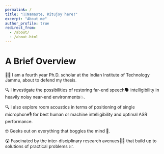```yaml
---
permalink: /
title: "🙏🏼Namaste, Ritujoy here!"
excerpt: "About me"
author_profile: true
redirect_from: 
  - /about/
  - /about.html
---
```


# A Brief Overview

👨‍🎓 I am a fourth year Ph.D. scholar at the Indian Institute of Technology Jammu, about to defend my thesis.

🔍 I investigate the possibilities of restoring far-end speech🗣️ intelligibility in heavily noisy near-end environments💥. 

🔍 I also explore room acoustics in terms of positioning of single microphone🎙️ for best human or machine intelligibility and optimal ASR performance.

🤓 Geeks out on everything that boggles the mind 🤯.

😲 Fascinated by the inter-disciplinary research avenues🧬📡 that build up to solutions of practical problems 💹.
